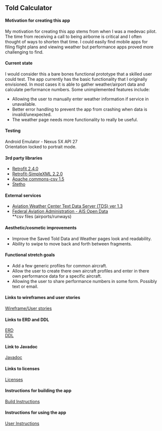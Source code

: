 ## Told Calculator

#### Motivation for creating this app
My motivation for creating this app stems from when I was a medevac pilot.  The time from receiving a call to being airborne is critical and I often thought of ways to shorten that time. I could easily find mobile apps for filing flight plans and viewing weather but performance apps proved more challenging to find.  

#### Current state
I would consider this a bare bones functional prototype that a skilled user could test. The app currently has the basic functionality that I originally envisioned. In most cases it is able to gather weather/airport data and calculate performance numbers. Some unimplemented features include:  

* Allowing the user to manually enter weather information if service in unavailable.  
* Better error handling to prevent the app from crashing when data is invalid/unexpected.  
* The weather page needs  more functionality to really be useful.  

#### Testing
Android Emulator - Nexus 5X API 27  
Orientation locked to portrait mode.  

#### 3rd party libraries
* [Retrofit 2.4.0](http://square.github.io/retrofit/)  
* [Retrofit-SimpleXML 2.2.0](http://simple.sourceforge.net/)  
* [Apache commons-csv 1.5](https://commons.apache.org/proper/commons-csv/)  
* [Stetho](https://facebook.github.io/stetho/)
#### External services
* [Aviation Weather Center Text Data Server (TDS) ver 1.3](https://www.aviationweather.gov/dataserver)    
* [Federal Aviation Administration - AIS Open Data](https://ais-faa.opendata.arcgis.com/)    
**csv files (airports/runways)

#### Aesthetic/cosmetic improvements
* Improve the Saved Told Data and Weather pages look and readability.  
* Ability to swipe to move back and forth between fragments.  

#### Functional stretch goals
* Add a few generic profiles for common aircraft.  
* Allow the user to create there own aircraft profiles and enter in there own performance data for a specific aircraft.  
* Allowing the user to share performance numbers in some form. Possibly text or email.  

#### Links to wireframes and user stories
[Wireframe/User stories](docs/Wireframe.pdf)  

#### Links to ERD and DDL
[ERD](docs/ERD.pdf)  
[DDL](docs/DDL.sql)  

#### Link to Javadoc
[Javadoc](docs/api/index.html)  

#### Links to licenses
[Licenses](docs/markdown/LICENSES.md)  

#### Instructions for building the app
[Build Instructions](docs/markdown/BUILD.md)  

#### Instructions for using the app
[User Instructions](docs/markdown/INSTRUCTIONS.md)  
